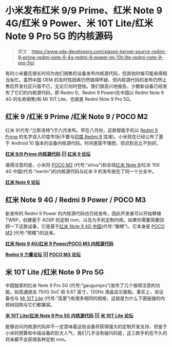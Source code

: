 # 小米发布红米 9/9 Prime、红米 Note 9 4G/红米 9 Power、米 10T Lite/红米 Note 9 Pro 5G 的内核源码

> 原文：<https://www.xda-developers.com/xiaomi-kernel-source-redmi-9-prime-redmi-note-9-4g-redmi-9-power-mi-10t-lite-redmi-note-9-pro-5g/>

有时小米要花很长时间为他们销售的设备发布内核源代码，但其他时候可能来得相当匆忙。虽然中国 OEM 的及时性因素仍然值得怀疑，但内核源代码的发布仍然让售后开发社区兴奋不已，无论它何时登陆。我们很高兴地报告，少数新设备已经发布了它们的内核源代码，即 Redmi 9、Redmi 9 Power(在中国以 Redmi Note 9 4G 的名称销售)和 Mi 10T Lite，也就是 Redmi Note 9 Pro 5G。

## 红米 9 /红米 9 Prime /红米 Note 9 / POCO M2

红米 9(代号:“兰斯洛特”)于六月发布。早在八月份，这款智能手机以 [Redmi 9 Prime](https://www.xda-developers.com/xiaomi-redmi-9-prime-mediatek-helio-g80-india-launch/) 的名字进入印度市场(不要与[印度 Redmi 9](https://www.xda-developers.com/xiaomi-redmi-9-mediatek-helio-g35-5000mah-battery-launched-india/) 混淆)。小米现在已经公布了基于 Android 10 版本的设备内核源代码。时间差距不理想，但迟到总比不到好。

**[红米 9/9 Prime 内核源代码](https://github.com/MiCode/Xiaomi_Kernel_OpenSource/tree/lancelot-q-oss) ||| [红米 9 论坛](https://forum.xda-developers.com/c/redmi-9.11167/)**

值得注意的是，小米将 [POCO M2](https://www.xda-developers.com/poco-m2-mediatek-helio-g80-5000mah-battery-launched-india/) (代号:“shiva”)和全球[红米 Note 9](https://www.xda-developers.com/xiaomi-redmi-note-9-mediatek-helio-g85-soc-launched-india/)/红米 10X 4G 中国(代号:“merlin”)的内核源代码与红米 9 的发布放在了同一个分支中。

**[红米 Note 9 论坛](https://forum.xda-developers.com/c/redmi-note-9.10955/)**

## 红米 Note 9 4G / Redmi 9 Power / POCO M3

新发布的 Redmi 9 Power 的内核源代码也已经发布，因此开发者可以开始移植 TWRP，创建基于 AOSP 的定制 rom，以及为手机定制内核。如果你需要简要回顾一下这款设备，它是基于[红米 Note 9 4G 中国](https://www.xda-developers.com/xiaomi-redmi-note-9-pro-5g-4g-redmi-watch-china-launch/)(代号:“酸橙”)，它本身是 [POCO M3](https://www.xda-developers.com/poco-m3-hands-on/) (代号:“柑橘”)的近亲。

**[红米 Note 9 4G/红米 9 Power/POCO M3 内核源代码](https://github.com/MiCode/Xiaomi_Kernel_OpenSource/tree/lime-q-oss)**

**[Redmi 9 力量论坛](https://forum.xda-developers.com/f/redmi-9-power.12055/) ||| [POCO M3 论坛](https://forum.xda-developers.com/c/poco-m3.11961/)**

## 米 10T Lite /红米 Note 9 Pro 5G

中国独家的红米 Note 9 Pro 5G (代号:“gauguinpro”)宣传了几个值得注意的功能，如高通骁龙 750G SoC 和 6.67 英寸，120Hz 液晶显示面板。事实上，该设备也与 [Mi 10T Lite](https://www.xda-developers.com/xiaomi-mi-10t-lite-qualcomm-snapdragon-750g-120hz-display-launch/) (代号:“高更”)有很多相同的规格，这就是为什么下面链接的内核树回购与它们都兼容。

**[米 10T Lite/红米 Note 9 Pro 5G 内核源代码](https://github.com/MiCode/Xiaomi_Kernel_OpenSource/tree/gauguin-q-oss) ||| [米 10T Lite 论坛](https://forum.xda-developers.com/c/xiaomi-mi-10t-lite.11635/)**

能够访问内核源代码并不一定意味着这些设备将获得强大的定制开发支持，但鉴于小米的预算和中端设备的巨大人气，我们几乎没有疑问的是，这三款手机在不久的将来都不会获得各种定制 rom。